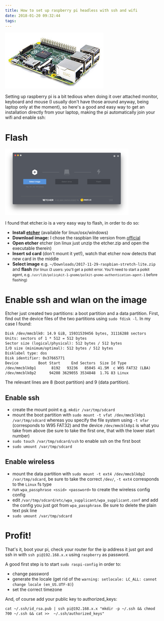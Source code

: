 ```yaml
---
title: How to set up raspberry pi headless with ssh and wifi
date: 2018-01-20 09:32:44
tags:
---
```


![raspberry pi 3](/images/pi.jpg)

Setting up raspberry pi is a bit tedious when doing it over attached monitor, keyboard and mouse (I usually don't have those around anyway, being laptop only at the moment), so here's a good and easy way to get an installation directly from your laptop, making the pi automatically join your wifi and enable ssh:

# Flash

![etcher](/images/etcher.png)

I found that etcher.io is a very easy way to flash, in order to do so:

- **Install [etcher](https://etcher.io/)** (available for linux/osx/windows)
- **Download image:** I chose the raspbian lite version from [official](https://www.raspberrypi.org/downloads/raspbian/)
- **Open etcher** etcher (on linux just unzip the etcher.zip and open the executable therein)
- **Insert sd card** (don't mount it yet!), watch that etcher now detects that new card in the middle
- **Select image** e.g. `~/Downloads/2017-11-29-raspbian-stretch-lite.zip` and **flash** <small>(for linux i3 users: you'll get a polkit error. You'll need to start a polkit agent, e.g. `/usr/lib/policykit-1-gnome/polkit-gnome-authentication-agent-1` before flashing)</small>

<!-- more -->

# Enable ssh and wlan on the image

Etcher just created two partitions: a boot partition and a data partition. First, find out the device files of the two partitions using `sudo fdisk -l`. In my case I found:

```
Disk /dev/mmcblk0: 14.9 GiB, 15931539456 bytes, 31116288 sectors
Units: sectors of 1 * 512 = 512 bytes
Sector size (logical/physical): 512 bytes / 512 bytes
I/O size (minimum/optimal): 512 bytes / 512 bytes
Disklabel type: dos
Disk identifier: 0x37665771
Device         Boot Start     End Sectors  Size Id Type
/dev/mmcblk0p1       8192   93236   85045 41.5M  c W95 FAT32 (LBA)
/dev/mmcblk0p2      94208 3629055 3534848  1.7G 83 Linux
```

The relevant lines are 8 (boot partition) and 9 (data partition).

## Enable ssh

- create the mount point e.g. `mkdir /var/tmp/sdcard`
- mount the boot partition with `sudo mount -t vfat /dev/mmcblk0p1 /var/tmp/sdcard` whereas you specify the file system using `-t vfar` (corresponds to W95 FAT32) and the device `/dev/mmcblk0p1` is what you take from above (be sure to take the first one, that with the lower start number)
- `sudo touch /var/tmp/sdcard/ssh` to enable ssh on the first boot
- `sudo umount /var/tmp/sdcard`

## Enable wireless

- mount the data partition with `sudo mount -t ext4 /dev/mmcblk0p2 /var/tmp/sdcard`, be sure to take the correct `/dev/`, `-t ext4` corresponds to the `Linux` fs type
- run `wpa_passphrase <ssid> <password>` to create the wireless config config
- edit `/var/tmp/sdcard/etc/wpa_supplicant/wpa_supplicant.conf` and add the config you just got from `wpa_passphrase`. Be sure to delete the plain text psk line
- `sudo umount /var/tmp/sdcard`

# Profit!

That's it, boot your pi, check your router for the ip address it just got and ssh in with `ssh pi@192.168.x.x` using `raspberry` as password.

A good first step is to start `sudo raspi-config` in order to:

- change password
- generate the locale (get rid of the `warning: setlocale: LC_ALL: cannot change locale (en_US.UTF-8)`)
- set the correct timezone

And, of course add your public key to authorized_keys:

```
cat ~/.ssh/id_rsa.pub | ssh pi@192.168.x.x "mkdir -p ~/.ssh && chmod 700 ~/.ssh && cat >>  ~/.ssh/authorized_keys"
```